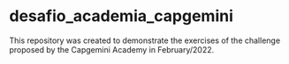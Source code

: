# desafio_academia_capgemini
This repository was created to demonstrate the exercises of the challenge proposed by the Capgemini Academy in February/2022.
